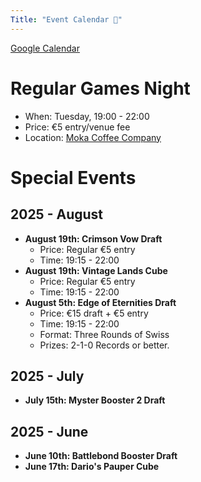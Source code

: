 ```yaml
---
Title: "Event Calendar 📅"
---
```


[Google Calendar](https://calendar.google.com/calendar/embed?src=5f4fb1993b811e61b530dd8d6697d492e4f1fd81b47c72cb940341188772fdcb%40group.calendar.google.com&ctz=UTC)

# Regular Games Night
- When: Tuesday, 19:00 - 22:00
- Price: €5 entry/venue fee
- Location: [Moka Coffee Company](https://maps.app.goo.gl/vWJ2uaM7dzBCJiTx7)

# Special Events

## 2025 - August
- **August 19th: Crimson Vow Draft**
  - Price: Regular €5 entry
  - Time: 19:15 - 22:00
- **August 19th: Vintage Lands Cube**
  - Price: Regular €5 entry
  - Time: 19:15 - 22:00
- **August 5th: Edge of Eternities Draft**
  - Price: €15 draft + €5 entry
  - Time: 19:15 - 22:00
  - Format: Three Rounds of Swiss
  - Prizes: 2-1-0 Records or better.

## 2025 - July
- **July 15th: Myster Booster 2 Draft**

## 2025 - June
- **June 10th: Battlebond Booster Draft**
- **June 17th: Dario's Pauper Cube**
